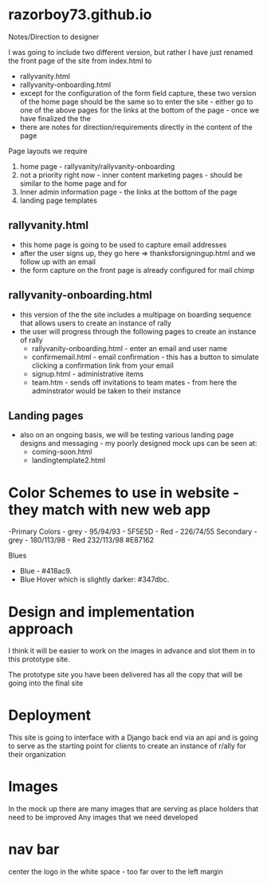 razorboy73.github.io
====================

Notes/Direction to designer


I was going to include two different version, but rather I have just renamed the front page of the site from index.html to
 - rallyvanity.html
 - rallyvanity-onboarding.html
  - except for the configuration of the form field capture, these two version of the home page should be the same
  so to enter the site - either go to one of the above pages
  for the links at the bottom of the page - once we have finalized the the 
  - there are notes for direction/requirements directly in the content of the page
  
  
Page layouts we require
1. home page - rallyvanity/rallyvanity-onboarding
2. not a priority right now - inner content marketing pages - should be similar to the home page and for 
4. Inner admin information page - the links at the bottom of the page
3. landing page templates


rallyvanity.html
--------------
 - this home page is going to be used to capture email addresses
 - after the user signs up, they go here => thanksforsigningup.html and we follow up with an email
 - the form capture on the front page is already configured for mail chimp

 
rallyvanity-onboarding.html
-----------------------
 - this version of the the site includes a multipage on boarding sequence that allows users to create an instance of rally
 - the user will progress through the following pages to create an instance of rally
   - rallyvanity-onboarding.html - enter an email and user name
   - confirmemail.html - email confirmation - this has a button to simulate clicking a confirmation link from your email
   - signup.html - administrative items
   - team.htm - sends off invitations to team mates - from here the adminstrator would be taken to their instance
 
Landing pages
----------------
 - also on an ongoing basis, we will be testing various landing page designs and messaging - my poorly designed mock ups can be seen at:
   - coming-soon.html
   - landingtemplate2.html
 
 

Color Schemes to use in website - they match with new web app
====================
-Primary Colors
    - grey - 95/94/93 - 5F5E5D
    - Red - 226/74/55
Secondary
    - grey - 180/113/98
    - Red 232/113/98 #E87162

Blues

- Blue -  #418ac9.
- Blue Hover  which is slightly darker: #347dbc.

Design and implementation approach
==================
I think it will be easier to work on the images in advance and slot them in to 
this prototype site.

The prototype site you have been delivered has all the copy that will be going 
into the final site

Deployment
============
This site is going to interface with a Django back end via an api and is going to serve as
the starting point for clients to create an instance of r/ally for their organization


Images
=========
In the mock up there are many images that are serving as place holders that need
to be improved
Any images that we need developed


nav bar
===========
center the logo in the white space - too far over to the left margin


